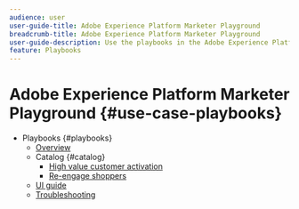 ```yaml
---
audience: user
user-guide-title: Adobe Experience Platform Marketer Playground
breadcrumb-title: Adobe Experience Platform Marketer Playground
user-guide-description: Use the playbooks in the Adobe Experience Platform Marketer Playground to get started with various marketing use cases
feature: Playbooks
---
```


# Adobe Experience Platform Marketer Playground {#use-case-playbooks}

* Playbooks {#playbooks}
  * [Overview](/help/use-case-playbooks/playbooks/overview.md)
  * Catalog {#catalog}
    * [High value customer activation](/help/use-case-playbooks/playbooks/catalog/high-value-customer-activation.md)
    * [Re-engage shoppers](/help/use-case-playbooks/playbooks/catalog/re-engage-shoppers.md)
  * [UI guide](/help/use-case-playbooks/playbooks/ui-guide.md)
  * [Troubleshooting](/help/use-case-playbooks/playbooks/troubleshooting.md)